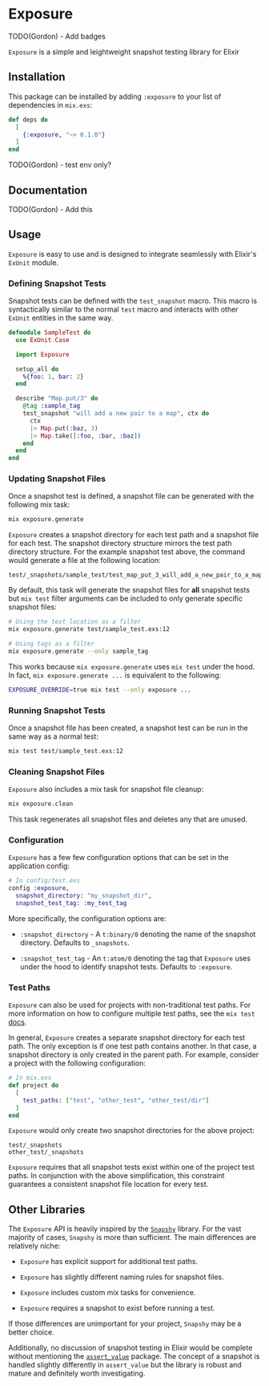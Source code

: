 # Exposure

TODO(Gordon) - Add badges

`Exposure` is a simple and leightweight snapshot testing library for Elixir

## Installation

This package can be installed by adding `:exposure` to your list of dependencies
in `mix.exs`:

```elixir
def deps do
  [
    {:exposure, "~> 0.1.0"}
  ]
end
```

TODO(Gordon) - test env only?

## Documentation

TODO(Gordon) - Add this

## Usage

`Exposure` is easy to use and is designed to integrate seamlessly with Elixir's
`ExUnit` module.

### Defining Snapshot Tests

Snapshot tests can be defined with the `test_snapshot` macro. This macro is
syntactically similar to the normal `test` macro and interacts with other
`ExUnit` entities in the same way.

```elixir
defmodule SampleTest do
  use ExUnit.Case

  import Exposure

  setup_all do
    %{foo: 1, bar: 2}
  end

  describe "Map.put/3" do
    @tag :sample_tag
    test_snapshot "will add a new pair to a map", ctx do
      ctx
      |> Map.put(:baz, 3)
      |> Map.take([:foo, :bar, :baz])
    end
  end
end
```

### Updating Snapshot Files

Once a snapshot test is defined, a snapshot file can be generated with the
following mix task:

```bash
mix exposure.generate
```

`Exposure` creates a snapshot directory for each test path and a snapshot file
for each test. The snapshot directory structure mirrors the test path directory
structure. For the example snapshot test above, the command would generate a
file at the following location:

```
test/_snapshots/sample_test/test_map_put_3_will_add_a_new_pair_to_a_map.exs
```

By default, this task will generate the snapshot files for **all** snapshot
tests but `mix test` filter arguments can be included to only generate specific
snapshot files:

```bash
# Using the test location as a filter
mix exposure.generate test/sample_test.exs:12

# Using tags as a filter
mix exposure.generate --only sample_tag
```

This works because `mix exposure.generate` uses `mix test` under the hood. In
fact, `mix exposure.generate ...` is equivalent to the following:

```bash
EXPOSURE_OVERRIDE=true mix test --only exposure ...
```

### Running Snapshot Tests

Once a snapshot file has been created, a snapshot test can be run in the same
way as a normal test:

```bash
mix test test/sample_test.exs:12
```

### Cleaning Snapshot Files

`Exposure` also includes a mix task for snapshot file cleanup:

```bash
mix exposure.clean
```

This task regenerates all snapshot files and deletes any that are unused.

### Configuration

`Exposure` has a few few configuration options that can be set in the
application config:

```elixir
# In config/test.exs
config :exposure,
  snapshot_directory: "my_snapshot_dir",
  snapshot_test_tag: :my_test_tag
```

More specifically, the configuration options are:

* `:snapshot_directory` - A `t:binary/0` denoting the name of the snapshot
  directory. Defaults to `_snapshots`.

* `:snapshot_test_tag` - An `t:atom/0` denoting the tag that `Exposure` uses
  under the hood to identify snapshot tests. Defaults to `:exposure`.

### Test Paths

`Exposure` can also be used for projects with non-traditional test paths. For
more information on how to configure multiple test paths, see the `mix test`
[docs](https://hexdocs.pm/mix/1.12/Mix.Tasks.Test.html#module-configuration).

In general, `Exposure` creates a separate snapshot directory for each test path.
The only exception is if one test path contains another. In that case, a
snapshot directory is only created in the parent path. For example, consider a
project with the following configuration:

```elixir
# In mix.exs
def project do
  [
    test_paths: ["test", "other_test", "other_test/dir"]
  ]
end
```

`Exposure` would only create two snapshot directories for the above project:

```
test/_snapshots
other_test/_snapshots
```

`Exposure` requires that all snapshot tests exist within one of the project test
paths. In conjunction with the above simplification, this constraint guarantees
a consistent snapshot file location for every test.

## Other Libraries

The `Exposure` API is heavily inspired by the
[`Snapshy`](https://github.com/DCzajkowski/snapshy) library. For the vast
majority of cases, `Snapshy` is more than sufficient. The main differences are
relatively niche:

* `Exposure` has explicit support for additional test paths.

* `Exposure` has slightly different naming rules for snapshot files.

* `Exposure` includes custom mix tasks for convenience.

* `Exposure` requires a snapshot to exist before running a test.

If those differences are unimportant for your project, `Snapshy` may be a better
choice.

Additionally, no discussion of snapshot testing in Elixir would be complete
without mentioning the
[`assert_value`](https://github.com/assert-value/assert_value_elixir) package.
The concept of a snapshot is handled slightly differently in `assert_value` but
the library is robust and mature and definitely worth investigating.
